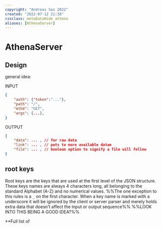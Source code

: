 ```yaml
---
copyright: "Andreas Sas 2022"
created: "2022-07-12 21:38"
cssclass: metaDataHide athena
aliases: [AthenaServer]
---
```


# AthenaServer

## Design

general idea:

INPUT
```json
{
    "auth": {"token":"..."},
    "path": "/",
    "mthd": "GET",
    "args": {...},
}
```

OUTPUT
```json
{
    "data": ... , // for raw data
    "link": ... , // pats to more available datae
    "file": ... , // boolean option to signify a file will follow
}
```

## root keys
Root keys are the keys that are used at the first level of the JSON structure. These keys names are always 4 characters long, all belonging to the standard Alphabet (A-Z) and no numerical values. 
%%The one exception to this rules is a `_` on the first character. When a key name is marked with a underscore it will be ignored by the client or server parser and merely holds extra data that doesn't affect the input or output sequence%% %%LOOK INTO THIS BEING A GOOD IDEA?%% 

**Full list of 
